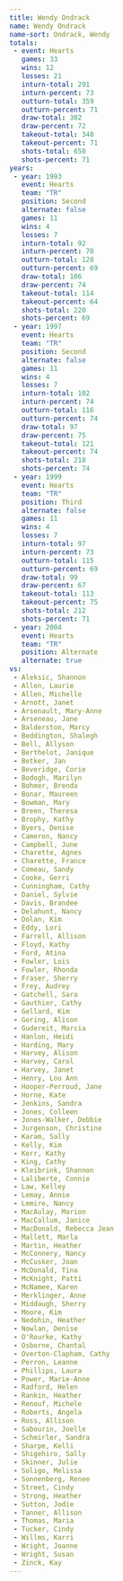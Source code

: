 ```yaml
---
title: Wendy Ondrack
name: Wendy Ondrack
name-sort: Ondrack, Wendy
totals:
 - event: Hearts
   games: 33
   wins: 12
   losses: 21
   inturn-total: 291
   inturn-percent: 73
   outturn-total: 359
   outturn-percent: 71
   draw-total: 302
   draw-percent: 72
   takeout-total: 348
   takeout-percent: 71
   shots-total: 650
   shots-percent: 71
years:
 - year: 1993
   event: Hearts
   team: "TR"
   position: Second
   alternate: false
   games: 11
   wins: 4
   losses: 7
   inturn-total: 92
   inturn-percent: 70
   outturn-total: 128
   outturn-percent: 69
   draw-total: 106
   draw-percent: 74
   takeout-total: 114
   takeout-percent: 64
   shots-total: 220
   shots-percent: 69
 - year: 1997
   event: Hearts
   team: "TR"
   position: Second
   alternate: false
   games: 11
   wins: 4
   losses: 7
   inturn-total: 102
   inturn-percent: 74
   outturn-total: 116
   outturn-percent: 74
   draw-total: 97
   draw-percent: 75
   takeout-total: 121
   takeout-percent: 74
   shots-total: 218
   shots-percent: 74
 - year: 1999
   event: Hearts
   team: "TR"
   position: Third
   alternate: false
   games: 11
   wins: 4
   losses: 7
   inturn-total: 97
   inturn-percent: 73
   outturn-total: 115
   outturn-percent: 69
   draw-total: 99
   draw-percent: 67
   takeout-total: 113
   takeout-percent: 75
   shots-total: 212
   shots-percent: 71
 - year: 2004
   event: Hearts
   team: "TR"
   position: Alternate
   alternate: true
vs:
 - Aleksic, Shannon
 - Allen, Laurie
 - Allen, Michelle
 - Arnott, Janet
 - Arsenault, Mary-Anne
 - Arseneau, Jane
 - Balderston, Marcy
 - Beddington, Shalegh
 - Bell, Allyson
 - Berthelot, Janique
 - Betker, Jan
 - Beveridge, Corie
 - Bodogh, Marilyn
 - Bohmer, Brenda
 - Bonar, Maureen
 - Bowman, Mary
 - Breen, Theresa
 - Brophy, Kathy
 - Byers, Denise
 - Cameron, Nancy
 - Campbell, June
 - Charette, Agnes
 - Charette, France
 - Comeau, Sandy
 - Cooke, Gerri
 - Cunningham, Cathy
 - Daniel, Sylvie
 - Davis, Brandee
 - Delahunt, Nancy
 - Dolan, Kim
 - Eddy, Lori
 - Farrell, Allison
 - Floyd, Kathy
 - Ford, Atina
 - Fowler, Lois
 - Fowler, Rhonda
 - Fraser, Sherry
 - Frey, Audrey
 - Gatchell, Sara
 - Gauthier, Cathy
 - Gellard, Kim
 - Goring, Alison
 - Gudereit, Marcia
 - Hanlon, Heidi
 - Harding, Mary
 - Harvey, Alison
 - Harvey, Carol
 - Harvey, Janet
 - Henry, Lou Ann
 - Hooper-Perroud, Jane
 - Horne, Kate
 - Jenkins, Sandra
 - Jones, Colleen
 - Jones-Walker, Debbie
 - Jurgenson, Christine
 - Karam, Sally
 - Kelly, Kim
 - Kerr, Kathy
 - King, Cathy
 - Kleibrink, Shannon
 - Laliberte, Connie
 - Law, Kelley
 - Lemay, Annie
 - Lemire, Nancy
 - MacAulay, Marion
 - MacCallum, Janice
 - MacDonald, Rebecca Jean
 - Mallett, Marla
 - Martin, Heather
 - McConnery, Nancy
 - McCusker, Joan
 - McDonald, Tina
 - McKnight, Patti
 - McNamee, Karen
 - Merklinger, Anne
 - Middaugh, Sherry
 - Moore, Kim
 - Nedohin, Heather
 - Nowlan, Denise
 - O'Rourke, Kathy
 - Osborne, Chantal
 - Overton-Clapham, Cathy
 - Perron, Leanne
 - Phillips, Laura
 - Power, Marie-Anne
 - Radford, Helen
 - Rankin, Heather
 - Renouf, Michele
 - Roberts, Angela
 - Ross, Allison
 - Sabourin, Joelle
 - Schmirler, Sandra
 - Sharpe, Kelli
 - Shigehiro, Sally
 - Skinner, Julie
 - Soligo, Melissa
 - Sonnenberg, Renee
 - Street, Cindy
 - Strong, Heather
 - Sutton, Jodie
 - Tanner, Allison
 - Thomas, Maria
 - Tucker, Cindy
 - Willms, Karri
 - Wright, Joanne
 - Wright, Susan
 - Zinck, Kay
---
```

